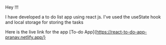Hey !!! 

I have developed a to do list app using react js. I've used the useState hook and local storage for storing the tasks

Here is the live link for the app [To-do App]{https://react-to-do-app-pranav.netlify.app/}
